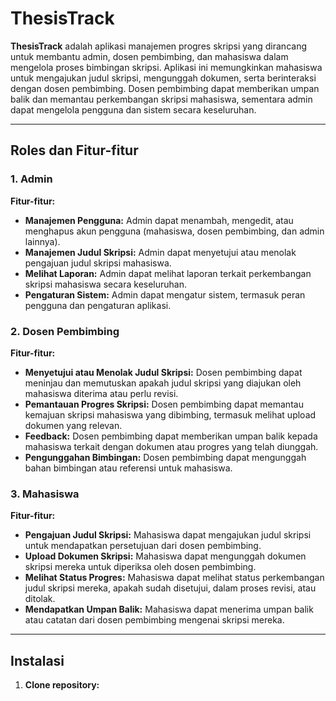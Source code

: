 # **ThesisTrack**

**ThesisTrack** adalah aplikasi manajemen progres skripsi yang dirancang untuk membantu admin, dosen pembimbing, dan mahasiswa dalam mengelola proses bimbingan skripsi. Aplikasi ini memungkinkan mahasiswa untuk mengajukan judul skripsi, mengunggah dokumen, serta berinteraksi dengan dosen pembimbing. Dosen pembimbing dapat memberikan umpan balik dan memantau perkembangan skripsi mahasiswa, sementara admin dapat mengelola pengguna dan sistem secara keseluruhan.

---

## **Roles dan Fitur-fitur**

### **1. Admin**
**Fitur-fitur:**
- **Manajemen Pengguna:** Admin dapat menambah, mengedit, atau menghapus akun pengguna (mahasiswa, dosen pembimbing, dan admin lainnya).
- **Manajemen Judul Skripsi:** Admin dapat menyetujui atau menolak pengajuan judul skripsi mahasiswa.
- **Melihat Laporan:** Admin dapat melihat laporan terkait perkembangan skripsi mahasiswa secara keseluruhan.
- **Pengaturan Sistem:** Admin dapat mengatur sistem, termasuk peran pengguna dan pengaturan aplikasi.

### **2. Dosen Pembimbing**
**Fitur-fitur:**
- **Menyetujui atau Menolak Judul Skripsi:** Dosen pembimbing dapat meninjau dan memutuskan apakah judul skripsi yang diajukan oleh mahasiswa diterima atau perlu revisi.
- **Pemantauan Progres Skripsi:** Dosen pembimbing dapat memantau kemajuan skripsi mahasiswa yang dibimbing, termasuk melihat upload dokumen yang relevan.
- **Feedback:** Dosen pembimbing dapat memberikan umpan balik kepada mahasiswa terkait dengan dokumen atau progres yang telah diunggah.
- **Pengunggahan Bimbingan:** Dosen pembimbing dapat mengunggah bahan bimbingan atau referensi untuk mahasiswa.

### **3. Mahasiswa**
**Fitur-fitur:**
- **Pengajuan Judul Skripsi:** Mahasiswa dapat mengajukan judul skripsi untuk mendapatkan persetujuan dari dosen pembimbing.
- **Upload Dokumen Skripsi:** Mahasiswa dapat mengunggah dokumen skripsi mereka untuk diperiksa oleh dosen pembimbing.
- **Melihat Status Progres:** Mahasiswa dapat melihat status perkembangan judul skripsi mereka, apakah sudah disetujui, dalam proses revisi, atau ditolak.
- **Mendapatkan Umpan Balik:** Mahasiswa dapat menerima umpan balik atau catatan dari dosen pembimbing mengenai skripsi mereka.

---

## **Instalasi**

1. **Clone repository:**

